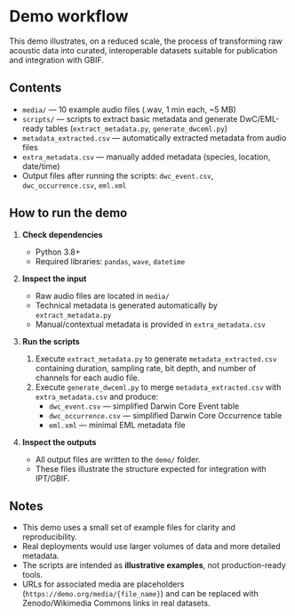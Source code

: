 # Demo workflow

This demo illustrates, on a reduced scale, the process of transforming raw acoustic data into curated, interoperable datasets suitable for publication and integration with GBIF.

## Contents

- `media/` — 10 example audio files (.wav, 1 min each, ~5 MB)
- `scripts/` — scripts to extract basic metadata and generate DwC/EML-ready tables (`extract_metadata.py`, `generate_dwceml.py`)
- `metadata_extracted.csv` — automatically extracted metadata from audio files
- `extra_metadata.csv` — manually added metadata (species, location, date/time)
- Output files after running the scripts: `dwc_event.csv`, `dwc_occurrence.csv`, `eml.xml`

## How to run the demo

1. **Check dependencies**
   - Python 3.8+
   - Required libraries: `pandas`, `wave`, `datetime`

2. **Inspect the input**
   - Raw audio files are located in `media/`
   - Technical metadata is generated automatically by `extract_metadata.py`
   - Manual/contextual metadata is provided in `extra_metadata.csv`

3. **Run the scripts**
   1. Execute `extract_metadata.py` to generate `metadata_extracted.csv` containing duration, sampling rate, bit depth, and number of channels for each audio file.
   2. Execute `generate_dwceml.py` to merge `metadata_extracted.csv` with `extra_metadata.csv` and produce:
      - `dwc_event.csv` — simplified Darwin Core Event table
      - `dwc_occurrence.csv` — simplified Darwin Core Occurrence table
      - `eml.xml` — minimal EML metadata file

4. **Inspect the outputs**
   - All output files are written to the `demo/` folder.
   - These files illustrate the structure expected for integration with IPT/GBIF.

## Notes

- This demo uses a small set of example files for clarity and reproducibility.
- Real deployments would use larger volumes of data and more detailed metadata.
- The scripts are intended as **illustrative examples**, not production-ready tools.
- URLs for associated media are placeholders (`https://demo.org/media/{file_name}`) and can be replaced with Zenodo/Wikimedia Commons links in real datasets.
